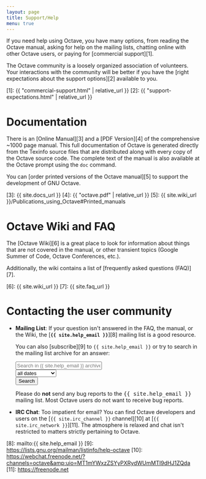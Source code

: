 ```yaml
---
layout: page
title: Support/Help
menu: true
---
```


If you need help using Octave, you have many options, from reading
the Octave manual, asking for help on the mailing lists, chatting
online with other Octave users, or paying for [commercial support][1].

The Octave community is a loosely organized association of
volunteers.  Your interactions with the community will be better
if you have the [right expectations about the support options][2]
available to you.

[1]: {{ "commercial-support.html" | relative_url }}
[2]: {{ "support-expectations.html" | relative_url }}



# Documentation

There is an [Online Manual][3] and a [PDF Version][4] of the comprehensive
~1000 page manual.  This full documentation of Octave is generated directly
from the Texinfo source files that are distributed along with every copy of
the Octave source code.  The complete text of the manual is also available
at the Octave prompt using the `doc` command.

You can [order printed versions of the Octave manual][5] to support the
development of GNU Octave.

[3]: {{ site.docs_url }}
[4]: {{ "octave.pdf" | relative_url }}
[5]: {{ site.wiki_url }}/Publications_using_Octave#Printed_manuals


# Octave Wiki and FAQ

The [Octave Wiki][6] is a great place to look for information about
things that are not covered in the manual, or other transient topics
(Google Summer of Code, Octave Conferences, etc.).

Additionally, the wiki contains a list of
[frequently asked questions (FAQ)][7].

[6]: {{ site.wiki_url }}
[7]: {{ site.faq_url }}


# Contacting the user community

- **Mailing List**:
  If your question isn't answered in the FAQ, the manual, or the Wiki,
  the [**`{{ site.help_email }}`**][8] mailing list is a good resource.

  You can also [subscribe][9] to `{{ site.help_email }}` or try to search in the
  mailing list archive for an answer:

  <form action="http://octave.1599824.n4.nabble.com/template/NamlServlet.jtp">
  <div class="row">
    <div class="columns medium-12">
      <div class="row collapse">
        <div class="columns medium-7">
          <input name="macro" value="search_page" type="hidden">
          <input name="node" value="1599825" type="hidden">
          <input id="query" name="query" size="25" placeholder="Search in {{ site.help_email }} archive">
        </div>
        <div class="columns medium-3">
          <select name="days">
          <option value="0" selected="">all dates</option>
          <option value="1">past 24 hours</option>
          <option value="7">past week</option>
          <option value="30">past month</option>
          <option value="90">past 3 months</option>
          <option value="180">past 6 months</option>
          <option value="365">past year</option>
          </select>
        </div>
        <div class="columns medium-2">
          <input class="button postfix" value="Search" type="submit">
        </div>
      </div>
    </div>
  </div>
  </form>

  <div class="row ">
    <div class="columns small-12">
      <div class="panel callout">
      Please do <strong>not</strong> send any bug reports to the
      <samp>{{ site.help_email }}</samp> mailing list.
      Most Octave users do not want to receive bug reports.
      </div>
    </div>
  </div>

- **IRC Chat**:
  Too impatient for email? You can find Octave developers and users on the
  [`{{ site.irc_channel }}` channel][10] at [`{{ site.irc_network }}`][11].
  The atmosphere is relaxed and chat isn't restricted to matters strictly
  pertaining to Octave.

[8]: mailto:{{ site.help_email }}
[9]: https://lists.gnu.org/mailman/listinfo/help-octave
[10]: https://webchat.freenode.net/?channels=octave&amp;uio=MT1mYWxzZSYyPXRydWUmMTI9dHJ1ZQda
[11]: https://freenode.net
